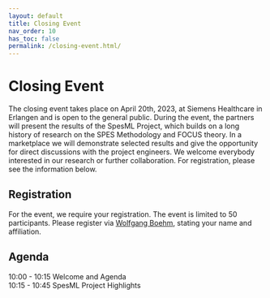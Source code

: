 ```yaml
---
layout: default
title: Closing Event
nav_order: 10
has_toc: false
permalink: /closing-event.html/
---
```

# Closing Event

The closing event takes place on April 20th, 2023, at Siemens Healthcare in Erlangen and is open to the general public. During the event, the partners will present the results of the SpesML Project, which builds on a long history of research on the SPES Methodology and FOCUS theory. In a marketplace we will demonstrate selected results and give the opportunity for direct discussions with the project engineers. We welcome everybody interested in our research or further collaboration. For registration, please see the information below.

## Registration
For the event, we require your registration. The event is limited to 50 participants. Please register via [Wolfgang Boehm](mailto:boehmw@in.tum.de), stating your name and affiliation.

## Agenda
10:00 - 10:15	Welcome and Agenda<br>
10:15 - 10:45	SpesML Project Highlights
